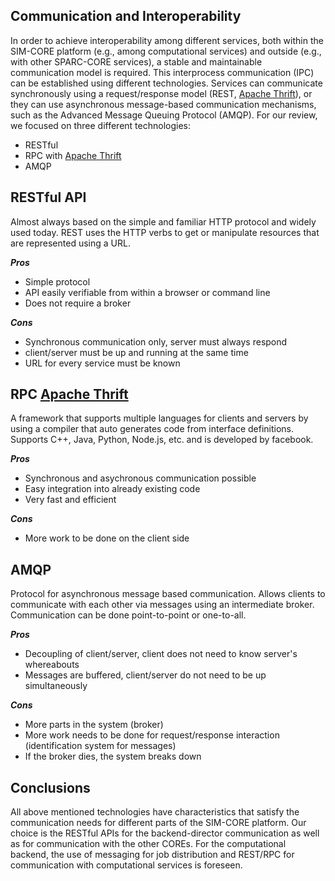 

## Communication and Interoperability

In order to achieve interoperability among different services, both
within the SIM-CORE platform (e.g., among computational services) and
outside (e.g., with other SPARC-CORE services), a stable and maintainable
communication model is required.
This interprocess communication (IPC) can be established using different
technologies.
Services can communicate synchronously using a request/response model
(REST, [Apache Thrift]), or they can use asynchronous message-based
communication mechanisms, such as the Advanced Message Queuing Protocol (AMQP).
For our review, we focused on three different technologies:

- RESTful
- RPC with [Apache Thrift]
- AMQP


## RESTful API

Almost always based on the simple and familiar HTTP protocol and widely
used today.
REST uses the HTTP verbs to get or manipulate resources that are
represented using a URL.

***Pros***

- Simple protocol
- API easily verifiable from within a browser or command line
- Does not require a broker

***Cons***

- Synchronous communication only, server must always respond
- client/server must be up and running at the same time
- URL for every service must be known

## RPC [Apache Thrift]

A framework that supports multiple languages for clients and servers by
using a compiler that auto generates code from interface definitions.
Supports C++, Java, Python, Node.js, etc. and is developed by facebook.

***Pros***

- Synchronous and asychronous communication possible
- Easy integration into already existing code
- Very fast and efficient

***Cons***

- More work to be done on the client side

## AMQP

Protocol for asynchronous message based communication.
Allows clients to communicate with each other via messages using an
intermediate broker.
Communication can be done point-to-point or one-to-all.

***Pros***

- Decoupling of client/server, client does not need to know server's
whereabouts
- Messages are buffered, client/server do not need to be up
simultaneously


***Cons***

- More parts in the system (broker)
- More work needs to be done for request/response interaction
(identification system for messages)
- If the broker dies, the system breaks down

## Conclusions

All above mentioned technologies have characteristics that satisfy the
communication needs for different parts of the SIM-CORE platform.
Our choice is the RESTful APIs for the backend-director communication as
well as for communication with the other COREs.
For the computational backend, the use of messaging for job distribution
and REST/RPC for communication with computational services is foreseen.


[Apache Thrift]:https://thrift.apache.org/
[AMQP]: https://www.amqp.org/

